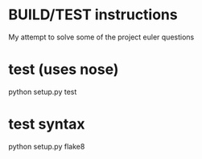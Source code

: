 BUILD/TEST instructions
=====================
My attempt to solve some of the project euler questions

# test (uses nose)
python setup.py test

# test syntax
python setup.py flake8



